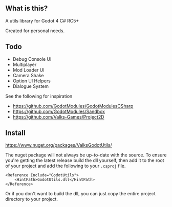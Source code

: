 ## What is this?
A utils library for Godot 4 C# RC5+

Created for personal needs.

## Todo
- Debug Console UI
- Multiplayer
- Mod Loader UI
- Camera Shake
- Option UI Helpers
- Dialogue System

See the following for inspiration
- https://github.com/GodotModules/GodotModulesCSharp
- https://github.com/GodotModules/Sandbox
- https://github.com/Valks-Games/Project2D

## Install
https://www.nuget.org/packages/ValksGodotUtils/

The nuget package will not always be up-to-date with the source. To ensure you're getting the latest release build the dll yourself, then add it to the root of your project and add the following to your `.csproj` file. 

```csproj
<Reference Include="GodotUtils">
    <HintPath>GodotUtils.dll</HintPath>
</Reference>
```

Or if you don't want to build the dll, you can just copy the entire project directory to your project.

